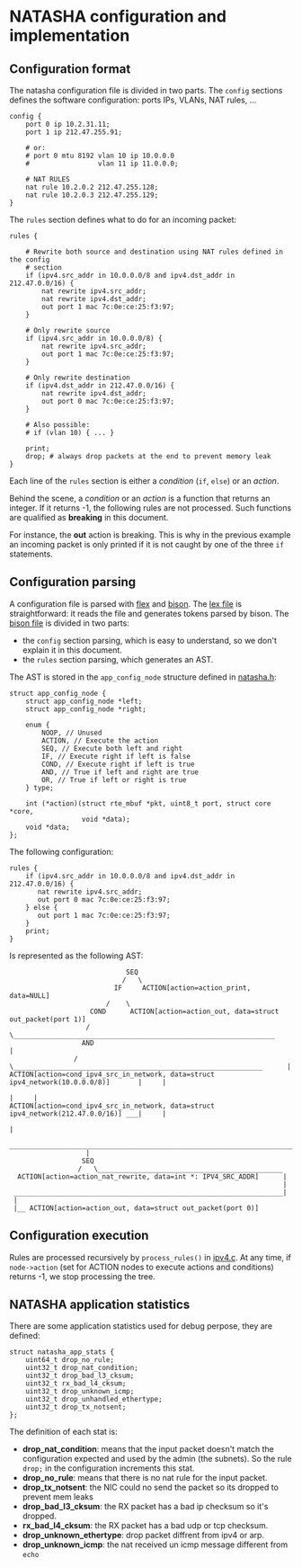 NATASHA configuration and implementation
========================================

Configuration format
--------------------

The natasha configuration file is divided in two parts. The `config` sections
defines the software configuration: ports IPs, VLANs, NAT rules, ...

```
config {
    port 0 ip 10.2.31.11;
    port 1 ip 212.47.255.91;

    # or:
    # port 0 mtu 8192 vlan 10 ip 10.0.0.0
    #                 vlan 11 ip 11.0.0.0;

    # NAT RULES
    nat rule 10.2.0.2 212.47.255.128;
    nat rule 10.2.0.3 212.47.255.129;
}
```

The `rules` section defines what to do for an incoming packet:

```
rules {

    # Rewrite both source and destination using NAT rules defined in the config
    # section
    if (ipv4.src_addr in 10.0.0.0/8 and ipv4.dst_addr in 212.47.0.0/16) {
        nat rewrite ipv4.src_addr;
        nat rewrite ipv4.dst_addr;
        out port 1 mac 7c:0e:ce:25:f3:97;
    }

    # Only rewrite source
    if (ipv4.src_addr in 10.0.0.0/8) {
        nat rewrite ipv4.src_addr;
        out port 1 mac 7c:0e:ce:25:f3:97;
    }

    # Only rewrite destination
    if (ipv4.dst_addr in 212.47.0.0/16) {
        nat rewrite ipv4.dst_addr;
        out port 0 mac 7c:0e:ce:25:f3:97;
    }

    # Also possible:
    # if (vlan 10) { ... }

    print;
    drop; # always drop packets at the end to prevent memory leak
}
```

Each line of the `rules` section is either a *condition* (`if`, `else`) or an
*action*.

Behind the scene, a *condition* or an *action* is a function that returns an
integer. If it returns -1, the following rules are not processed. Such
functions are qualified as **breaking** in this document.

For instance, the **out** action is breaking. This is why in the previous
example an incoming packet is only printed if it is not caught by one of the
three `if` statements.


Configuration parsing
---------------------

A configuration file is parsed with [flex](http://flex.sourceforge.net/) and
[bison](https://www.gnu.org/software/bison/). The [lex
file](src/parseconfig.lex) is straightforward: it reads the file and generates
tokens parsed by bison. The [bison file](src/parseconfig.y) is divided in two
parts:

* the `config` section parsing, which is easy to understand, so we don't
  explain it in this document.
* the `rules` section parsing, which generates an AST.

The AST is stored in the `app_config_node` structure defined in
[natasha.h](src/natasha.h):

```
struct app_config_node {
    struct app_config_node *left;
    struct app_config_node *right;

    enum {
        NOOP, // Unused
        ACTION, // Execute the action
        SEQ, // Execute both left and right
        IF, // Execute right if left is false
        COND, // Execute right if left is true
        AND, // True if left and right are true
        OR, // True if left or right is true
    } type;

    int (*action)(struct rte_mbuf *pkt, uint8_t port, struct core *core,
                  void *data);
    void *data;
};
```

The following configuration:

```
rules {
    if (ipv4.src_addr in 10.0.0.0/8 and ipv4.dst_addr in 212.47.0.0/16) {
       nat rewrite ipv4.src_addr;
       out port 0 mac 7c:0e:ce:25:f3:97;
    } else {
       out port 1 mac 7c:0e:ce:25:f3:97;
    }
    print;
}
```

Is represented as the following AST:

```
                             SEQ
                            /   \
                          IF     ACTION[action=action_print, data=NULL]
                        /    \
                    COND      ACTION[action=action_out, data=struct out_packet(port 1)]
                   /    \_________________________________________________________________
                  AND                                                                     |
                /    \______________________________________________________________      |
ACTION[action=cond_ipv4_src_in_network, data=struct ipv4_network(10.0.0.0/8)]       |     |
                                                                                    |     |
ACTION[action=cond_ipv4_src_in_network, data=struct ipv4_network(212.47.0.0/16)] ___|     |
                                                                                          |
                   _______________________________________________________________________|
                   |
                  SEQ
                 /   \______________________________________________
  ACTION[action=action_nat_rewrite, data=int *: IPV4_SRC_ADDR]      |
                                                                    |
 ___________________________________________________________________|
 |
 |__ ACTION[action=action_out, data=struct out_packet(port 0)]
```


Configuration execution
-----------------------

Rules are processed recursively by `process_rules()` in [ipv4.c](src/ipv4.c).
At any time, if `node->action` (set for ACTION nodes to execute actions and
conditions) returns -1, we stop processing the tree.

NATASHA application statistics
------------------------------

There are some application statistics used for debug perpose, they are defined:
```
struct natasha_app_stats {
    uint64_t drop_no_rule;
    uint32_t drop_nat_condition;
    uint32_t drop_bad_l3_cksum;
    uint32_t rx_bad_l4_cksum;
    uint32_t drop_unknown_icmp;
    uint32_t drop_unhandled_ethertype;
    uint32_t drop_tx_notsent;
};
```

The definition of each stat is:

* **drop_nat_condition**: means that the input packet doesn't match the
configuration expected and used by the admin (the subnets). So the rule `drop;`
in the configuration increments this stat.
* **drop_no_rule**: means that there is no nat rule for the input packet.
* **drop_tx_notsent**: the NIC could no send the packet so its dropped to prevent mem leaks
* **drop_bad_l3_cksum**: the RX packet has a bad ip checksum so it's dropped.
* **rx_bad_l4_cksum**: the RX packet has a bad udp or tcp checksum.
* **drop_unknown_ethertype**: drop packet diffrent from ipv4 or arp.
* **drop_unknown_icmp**: the nat received un icmp message different from `echo`
